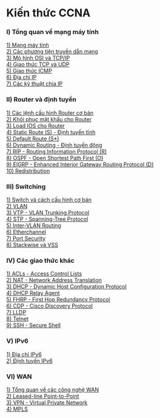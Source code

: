 # Kiến thức CCNA
### **I) Tổng quan về mạng máy tính**
[1) Mạng máy tính](https://github.com/buichihau/CCNA/blob/master/docs/01_Tim_hieu_ve_mang_may_tinh.md)<br>
[2) Các phương tiện truyền dẫn mạng](https://github.com/buichihau/CCNA/blob/master/docs/02_Cac_phuong_tien_truyen_dan_mang.md)<br>
[3) Mô hình OSI và TCP/IP](https://github.com/buichihau/CCNA/blob/master/docs/03_Mo_hinh_OSI_va_TCP_IP.md)<br>
[4) Giao thức TCP và UDP](https://github.com/buichihau/CCNA/blob/master/docs/04_Giao_thuc_TCP_va_UDP.md)<br>
[5) Giao thức ICMP](https://github.com/buichihau/CCNA/blob/master/docs/05_Giao_thuc_ICMP.md)<br>
[6) Địa chỉ IP](https://github.com/buichihau/CCNA/blob/master/docs/06_Dia_chi_IP.md)<br>
[7) Các kỹ thuật chia IP](https://github.com/buichihau/CCNA/blob/master/docs/07_Cac_ky_thuat_chia_IP.md)
### **II) Router và định tuyến**
[1) Các lệnh cấu hình Router cơ bản](https://github.com/buichihau/CCNA/blob/master/docs/08_Cac_lenh_cau_hinh_Router_co_ban.md)<br>
[2) Khôi phục mật khẩu cho Router](https://github.com/buichihau/CCNA/blob/master/docs/31_Khoi_phuc_mat_khau_cho_Router.md)<br>
[3) Load IOS cho Router](https://github.com/buichihau/CCNA/blob/master/docs/32_Load_IOS_cho_Router.md)<br>
[4) Static Route (S) - Định tuyến tĩnh](https://github.com/buichihau/CCNA/blob/master/docs/09_Static_Route.md)<br>
[5) Default Route (S*)](https://github.com/buichihau/CCNA/blob/master/docs/10_Default_Route.md)<br>
[6) Dynamic Routing - Định tuyến động](https://github.com/buichihau/CCNA/blob/master/docs/11_Dynamic_Routing.md)<br>
[7) RIP - Routing Information Protocol (R)](https://github.com/buichihau/CCNA/blob/master/docs/12_RIP.md)<br>
[8) OSPF - Open Shortest Path First (O)](https://github.com/buichihau/CCNA/blob/master/docs/13_OSPF.md)<br>
[9) EIGRP - Enhanced Interior Gateway Routing Protocol (D)](https://github.com/buichihau/CCNA/blob/master/docs/14_EIGRP.md)<br>
[10) Redistribution](https://github.com/buichihau/CCNA/blob/master/docs/15_Redistribution.md)<br>
### **III) Switching**
[1) Switch và cách cấu hình cơ bản](https://github.com/buichihau/CCNA/blob/master/docs/16_Switch.md)<br>
[2) VLAN](https://github.com/buichihau/CCNA/blob/master/docs/17_VLAN.md)<br>
[3) VTP - VLAN Trunking Protocol](https://github.com/buichihau/CCNA/blob/master/docs/18_VTP.md)<br>
[4) STP - Spanning-Tree Protocol](https://github.com/buichihau/CCNA/blob/master/docs/19_STP.md)<br>
[5) Inter-VLAN Routing](https://github.com/buichihau/CCNA/blob/master/docs/20_Inter-VLAN_Routing.md)<br>
[6) Etherchannel](https://github.com/buichihau/CCNA/blob/master/docs/21_Etherchannel.md)<br>
[7) Port Security](https://github.com/buichihau/CCNA/blob/master/docs/22_Port_Security.md)<br>
[8) Stackwise và VSS](https://conglinh.com/3070-huong-dan-cau-hinh-va-quan-ly-stack-switch-cisco.html)
### **IV) Các giao thức khác**
[1) ACLs - Access Control Lists](https://github.com/buichihau/CCNA/blob/master/docs/23_ACL.md)<br>
[2) NAT - Network Address Translation](https://github.com/buichihau/CCNA/blob/master/docs/24_NAT.md)<br>
[3) DHCP - Dynamic Host Configuration Protocol](https://github.com/buichihau/CCNA/blob/master/docs/25_DHCP.md)<br>
[4) DHCP Relay Agent](https://github.com/buichihau/CCNA/blob/master/docs/26_DHCP_Relay_Agent.md)<br>
[5) FHRP - First Hop Redundancy Protocol](https://github.com/buichihau/CCNA/blob/master/docs/27_FHRP.md)<br>
[6) CDP - Cisco Discovery Protocol](https://github.com/buichihau/CCNA/blob/master/docs/28_CDP.md)<br>
[7) LLDP]()<br>
[8) Telnet](https://github.com/buichihau/CCNA/blob/master/docs/29_Telnet.md)<br>
[9) SSH - Secure Shell]()
### **V) IPv6**
[1) Địa chỉ IPv6](https://github.com/buichihau/CCNA/blob/master/docs/36_IPv6.md)<br>
[2) Định tuyến IPv6](https://github.com/buichihau/CCNA/blob/master/docs/37_IPv6_Rounting.md)
### **VI) WAN**
[1) Tổng quan về các công nghệ WAN](https://github.com/buichihau/CCNA/blob/master/docs/33_WAN.md)<br>
[2) Leased-line Point-to-Point](https://github.com/buichihau/CCNA/blob/master/docs/34_Leased_Line_Point-to-Point.md)<br>
[3) VPN - Virtual Private Network](https://github.com/buichihau/CCNA/blob/master/docs/35_VPN.md)<br>
[4) MPLS]()
